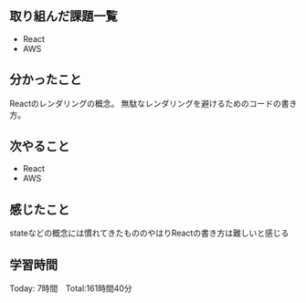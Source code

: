 ## 取り組んだ課題一覧

- React
- AWS

## 分かったこと
Reactのレンダリングの概念。
無駄なレンダリングを避けるためのコードの書き方。

## 次やること　

- React
- AWS


## 感じたこと
stateなどの概念には慣れてきたもののやはりReactの書き方は難しいと感じる

## 学習時間

Today: 7時間　Total:161時間40分